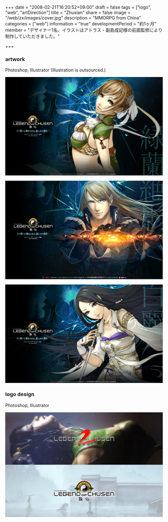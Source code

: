 +++
date = "2008-02-21T16:20:52+09:00"
draft = false
tags = ["logo", "web", "artDirection"]
title = "Zhuxian"
share = false
image = "/web/zx/images/cover.jpg"
description = "MMORPG from China"
categories = ["web"]
information = "true"
developmentPeriod = "約1ヶ月"
member = "デザイナー1名、イラストはアトラス・副島成記様の前面監修により制作していただきました。"

+++

### artwork

Photoshop, Illustrator
(Illustration is outsourced.)

![](images/cover.jpg)

![](images/zx_00.jpg)

![](images/zx_01.jpg)

### logo design

Photoshop, Illustrator

![](images/zx_02.jpg)
